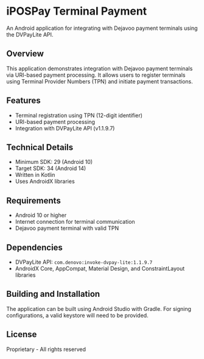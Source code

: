 # iPOSPay Terminal Payment

An Android application for integrating with Dejavoo payment terminals using the DVPayLite API.

## Overview
This application demonstrates integration with Dejavoo payment terminals via URI-based payment processing. It allows users to register terminals using Terminal Provider Numbers (TPN) and initiate payment transactions.

## Features
- Terminal registration using TPN (12-digit identifier)
- URI-based payment processing
- Integration with DVPayLite API (v1.1.9.7)

## Technical Details
- Minimum SDK: 29 (Android 10)
- Target SDK: 34 (Android 14)
- Written in Kotlin
- Uses AndroidX libraries

## Requirements
- Android 10 or higher
- Internet connection for terminal communication
- Dejavoo payment terminal with valid TPN

## Dependencies
- DVPayLite API: `com.denovo:invoke-dvpay-lite:1.1.9.7`
- AndroidX Core, AppCompat, Material Design, and ConstraintLayout libraries

## Building and Installation
The application can be built using Android Studio with Gradle. For signing configurations, a valid keystore will need to be provided.

## License
Proprietary - All rights reserved